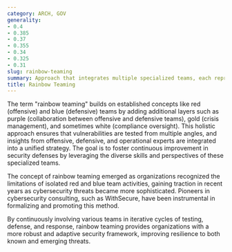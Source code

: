 ```yaml
---
category: ARCH, GOV
generality:
- 0.4
- 0.385
- 0.37
- 0.355
- 0.34
- 0.325
- 0.31
slug: rainbow-teaming
summary: Approach that integrates multiple specialized teams, each representing a different function, to comprehensively assess and enhance an organization's security posture.
title: Rainbow Teaming
---
```


The term "rainbow teaming" builds on established concepts like red (offensive) and blue (defensive) teams by adding additional layers such as purple (collaboration between offensive and defensive teams), gold (crisis management), and sometimes white (compliance oversight). This holistic approach ensures that vulnerabilities are tested from multiple angles, and insights from offensive, defensive, and operational experts are integrated into a unified strategy. The goal is to foster continuous improvement in security defenses by leveraging the diverse skills and perspectives of these specialized teams.

The concept of rainbow teaming emerged as organizations recognized the limitations of isolated red and blue team activities, gaining traction in recent years as cybersecurity threats became more sophisticated. Pioneers in cybersecurity consulting, such as WithSecure, have been instrumental in formalizing and promoting this method.

By continuously involving various teams in iterative cycles of testing, defense, and response, rainbow teaming provides organizations with a more robust and adaptive security framework, improving resilience to both known and emerging threats.